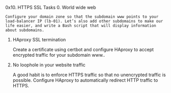 0x10. HTTPS SSL
Tasks
0. World wide web

    Configure your domain zone so that the subdomain www points to your load-balancer IP (lb-01). Let’s also add other subdomains to make our life easier, and write a Bash script that will display information about subdomains.

1. HAproxy SSL termination

    Create a certificate using certbot and configure HAproxy to accept encrypted traffic for your subdomain www..

2. No loophole in your website traffic

    A good habit is to enforce HTTPS traffic so that no unencrypted traffic is possible. Configure HAproxy to automatically redirect HTTP traffic to HTTPS.
